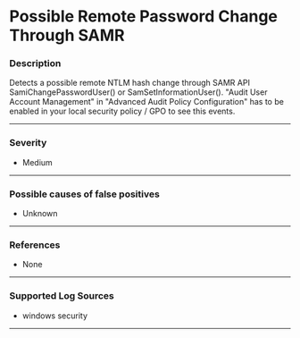 # Possible Remote Password Change Through SAMR
### Description

Detects a possible remote NTLM hash change through SAMR API SamiChangePasswordUser() or SamSetInformationUser(). 
"Audit User Account Management" in "Advanced Audit Policy Configuration" has to be enabled in your local security policy / GPO to see this events.

-------------------
### Severity

- Medium

-------------------
<!---
### Detailed Information

- Why is this alert triggered?
- What are the typical causes that generate this alert? (e.g. port scans, unusual file access activity, etc...)
- Which corroborating information should be looked up?
- Any supporting queries to get more information?
- Any supporting visualizations to get more information?

-------------------
--->
### Possible causes of false positives

- Unknown

-------------------
### References

- None

-------------------
### Supported Log Sources

- windows security

-------------------
